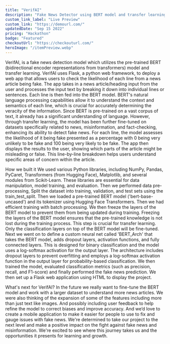 ```yaml
---
title: "VerifAI"
description: "Fake News Detector using BERT model and transfer learning"
custom_link_label: "Live Preview"
custom_link: "https://demourl.com/"
updatedDate: "Sep 15 2022"
pricing: "Hackathon"
badge: "Featured"
checkoutUrl: "https://checkouturl.com/"
heroImage: "/itemPreview.webp"
---
```


VerifAI, is a fake news detection model which utilizes the pre-trained BERT (bidirectional encoder representations from transformers) model and transfer learning. VerifAI uses Flask, a python web framework, to deploy a web app that allows users to check the likelihood of each line from a news article being fake. The app takes in a news article/heading input from the user and processes the input text by breaking it down into individual lines or sentences. Each line is then fed into the BERT model. BERT's natural language processing capabilities allow it to understand the context and semantics of each line, which is crucial for accurately determining the veracity of the information. Since BERT is pre-trained on a vast corpus of text, it already has a significant understanding of language. However, through transfer learning, the model has been further fine-tuned on datasets specifically related to news, misinformation, and fact-checking, enhancing its ability to detect fake news. For each line, the model assesses the likelihood of it being fake presented as a percentage with 0 being very unlikely to be fake and 100 being very likely to be fake. The app then displays the results to the user, showing which parts of the article might be misleading or false. This line-by-line breakdown helps users understand specific areas of concern within the article.

How we built it
We used various Python libraries, including NumPy, Pandas, PyCaret, Transformers (from Hugging Face), Matplotlib, and several modules from Scikit-Learn. These libraries are essential for data manipulation, model training, and evaluation. Then we performed data pre-processing, Split the dataset into training, validation, and test sets using the train_test_split. Then we loaded a pre-trained BERT model ('bert-base-uncased') and its tokenizer using Hugging Face Transformers. Then we had efficient training with batch processing. We then freeze the layers of the BERT model to prevent them from being updated during training. Freezing the layers of the BERT model ensures that the pre-trained knowledge is not lost during the training process. This step is crucial for transfer learning. Only the classification layers on top of the BERT model will be fine-tuned. Next we went on to define a custom neural net called 'BERT_Arch' that takes the BERT model, adds dropout layers, activation functions, and fully connected layers. This is designed for binary classification and the model uses a log-softmax activation for the output layer. The architecture includes dropout layers to prevent overfitting and employs a log-softmax activation function in the output layer for probability-based classification. We then trained the model, evaluated classification metrics (such as precision, recall, and F1-score) and finally performed the fake news prediction. We then set up a Flask web application using HTML to display the project.

What's next for VerifAI?
In the future we really want to fine-tune the BERT model and work with a larger dataset to understand more news articles. We were also thinking of the expansion of some of the features including more than just text like images. And possibly including user feedback to help refine the model to correct biases and improve accuracy. And we’d love to create a mobile application to make it easier for people to use to fix and gauge issues with fake news. We're determined to take our project to the next level and make a positive impact on the fight against fake news and misinformation. We're excited to see where this journey takes us and the opportunities it presents for learning and growth.
